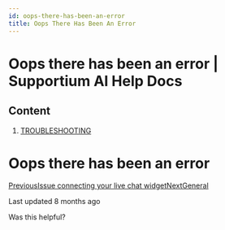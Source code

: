 ```yaml
---
id: oops-there-has-been-an-error
title: Oops There Has Been An Error
---
```



# Oops there has been an error | Supportium AI Help Docs

## Content

  1. [TROUBLESHOOTING](/troubleshooting)

# Oops there has been an error

[PreviousIssue connecting your live chat widget](/troubleshooting/issue-connecting-your-live-chat-widget)[NextGeneral](/faq/general)

Last updated 8 months ago

Was this helpful?
